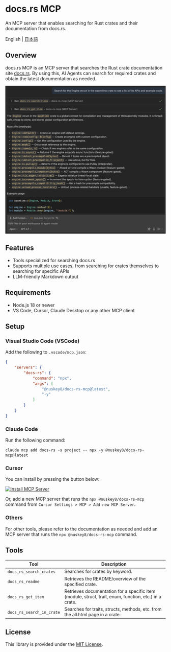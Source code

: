 # docs.rs MCP
An MCP server that enables searching for Rust crates and their documentation from docs.rs.

English | [日本語](./README_JA.md)

## Overview

docs.rs MCP is an MCP server that searches the Rust crate documentation site [docs.rs](https://docs.rs). By using this, AI Agents can search for required crates and obtain the latest documentation as needed.

![](./docs/images/img-chat.png)

## Features

* Tools specialized for searching docs.rs
* Supports multiple use cases, from searching for crates themselves to searching for specific APIs
* LLM-friendly Markdown output

## Requirements

* Node.js 18 or newer
* VS Code, Cursor, Claude Desktop or any other MCP client

## Setup

### Visual Studio Code (VSCode)

Add the following to `.vscode/mcp.json`:

```json
{
    "servers": {
        "docs-rs": {
            "command": "npx",
            "args": [
                "@nuskey8/docs-rs-mcp@latest",
                "-y"
            ]
        }
    }
}
```

### Claude Code

Run the following command:

```text
claude mcp add docs-rs -s project -- npx -y @nuskey8/docs-rs-mcp@latest
```

### Cursor

You can install by pressing the button below:

[![Install MCP Server](https://cursor.com/deeplink/mcp-install-dark.svg)](https://cursor.com/install-mcp?name=docs-rs&config=JTdCJTIyY29tbWFuZCUyMiUzQSUyMm5weCUyMCU0MG51c2tleTglMkZkb2NzLXJzLW1jcCU0MGxhdGVzdCUyMiU3RA%3D%3D)

Or, add a new MCP server that runs the `npx @nuskey8/docs-rs-mcp` command from `Cursor Settings > MCP > Add new MCP Server`.

### Others

For other tools, please refer to the documentation as needed and add an MCP server that runs the `npx @nuskey8/docs-rs-mcp` command.

## Tools

| Tool                      | Description                                                                                           |
| ------------------------- | ----------------------------------------------------------------------------------------------------- |
| `docs_rs_search_crates`   | Searches for crates by keyword.                                                                       |
| `docs_rs_readme`          | Retrieves the README/overview of the specified crate.                                                 |
| `docs_rs_get_item`        | Retrieves documentation for a specific item (module, struct, trait, enum, function, etc.) in a crate. |
| `docs_rs_search_in_crate` | Searches for traits, structs, methods, etc. from the all.html page in a crate.                        |

## License

This library is provided under the [MIT License](./LICENSE).
